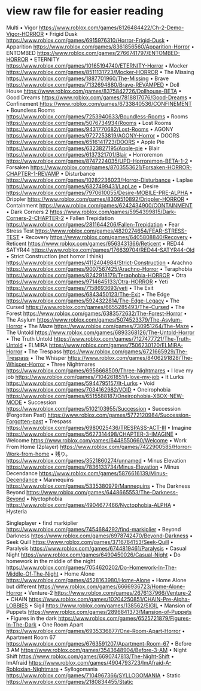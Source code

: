 # view raw file for easier reading
Multi
• Vigor https://www.roblox.com/games/8126484422/Ch-2-Demo-Vigor-HORROR
• Frigid Dusk https://www.roblox.com/games/6915976310/Horror-Frigid-Dusk
• Apparition https://www.roblox.com/games/8361856560/Apparition-Horror
• ENTOMBED https://www.roblox.com/games/2766741797/ENTOMBED-HORROR
• ETERNITY https://www.roblox.com/games/10165194740/ETERNITY-Horror
• Mocker https://www.roblox.com/games/8511131723/Mocker-HORROR
• The Missing https://www.roblox.com/games/1887701960/The-Missing
• Brave https://www.roblox.com/games/7132694880/Brave-REVAMPED
• Doll House https://www.roblox.com/games/8375842726/Dollhouse-BETA
• Good Dreams https://www.roblox.com/games/7818817076/Good-Dreams
• Confinement https://www.roblox.com/games/6733840536/CONFINEMENT
• Boundless Rooms https://www.roblox.com/games/7253940633/Boundless-Rooms
• Rooms https://www.roblox.com/games/5076734934/Rooms
• Lost Rooms https://www.roblox.com/games/9431770682/Lost-Rooms
• AGONY https://www.roblox.com/games/9727253819/AGONY-Horror
• DOORS https://www.roblox.com/games/6516141723/DOORS
• Apple Pie https://www.roblox.com/games/6323827195/Apple-pie
• Blair https://www.roblox.com/games/6137321701/Blair
• Horroremon https://www.roblox.com/games/8747224035/UPD-Horroremon-BETA-1-2
• Forsaken https://www.roblox.com/games/8703553621/Forsaken-HORROR-CHAPTER-1-REVAMP
• Disturbance https://www.roblox.com/games/10282236023/Horror-Disturbance
• Laplae https://www.roblox.com/games/6827499431/LapLae
• Desire https://www.roblox.com/games/7970610055/Desire-MOBILE-PRE-ALPHA
• Drippler https://www.roblox.com/games/8309510892/Drippler-HORROR
• Containment https://www.roblox.com/games/6242434900/CONTAINMENT
• Dark Corners 2 https://www.roblox.com/games/5954399815/Dark-Corners-2-CHAPTER-2
• Fallen Trepidation https://www.roblox.com/games/2811644206/Fallen-Trepidation
• Fear Stress Test https://www.roblox.com/games/4820274654/FEAR-STRESS-TEST
• Recovery https://www.roblox.com/games/6405808840/Recovery
• Reticent https://www.roblox.com/games/6563431366/Reticent
• RED44 SATYR44 https://www.roblox.com/games/176639704/RED44-SATYR44-Old
• Strict Construction (not horror I think) https://www.roblox.com/games/4112404984/Strict-Construction
• Arachno https://www.roblox.com/games/9007567425/Arachno-Horror
• Teraphobia https://www.roblox.com/games/8242918179/Teraphobia-HORROR
• Otra https://www.roblox.com/games/9714645133/Otra-HORROR
• Yeti https://www.roblox.com/games/7158693693/yeti
• The Exit https://www.roblox.com/games/6843450123/The-Exit
• The Edge https://www.roblox.com/games/5924322814/The-Edge-Legacy
• The Cursed https://www.roblox.com/games/6655285493/The-Cursed
• The Forest https://www.roblox.com/games/6383572632/The-Forest-Horror
• The Asylum https://www.roblox.com/games/5074523379/The-Asylum-Horror
• The Maze https://www.roblox.com/games/730951264/The-Maze
• The Untold https://www.roblox.com/games/6893368126/The-Untold-Horror
• The Truth Untold https://www.roblox.com/games/7127477721/The-Truth-Untold
• ELMIRA https://www.roblox.com/games/7506230120/ELMIRA-Horror
• The Trespass https://www.roblox.com/games/6721665929/The-Trespass
• The Whisper https://www.roblox.com/games/8406291828/The-Whisper-Horror
• Three Nightmares https://www.roblox.com/games/6956668509/Three-Nightmares
• I love my job https://www.roblox.com/games/7104261851/I-love-my-job
• It Lurks https://www.roblox.com/games/5944795157/It-Lurks
• Void https://www.roblox.com/games/7034162982/VOID
• Oneirophobia https://www.roblox.com/games/6515588187/Oneirophobia-XBOX-NEW-MODE
• Succession https://www.roblox.com/games/5102103955/Succession
• Succession (Forgotten Past) https://www.roblox.com/games/5772120984/Succession-Forgotten-past 
• Trespass https://www.roblox.com/games/6980025436/TRESPASS-ACT-III
• Imagine https://www.roblox.com/games/5627314498/CHAPTER-3-IMAGINE
• Welcome https://www.roblox.com/games/6448550660/Welcome
• Work From Home (2player) https://www.roblox.com/games/7422900585/Horror-Work-from-home
• 残り。 https://www.roblox.com/games/3521860274/unnamed
• Minus Elevation https://www.roblox.com/games/7836133734/Minus-Elevation
• Minus Decendance https://www.roblox.com/games/5876616139/Minus-Decendance
• Mannequins https://www.roblox.com/games/5335380979/Mannequins
• The Darkness Beyond https://www.roblox.com/games/6448665553/The-Darkness-Beyond
• Nyctophobia https://www.roblox.com/games/4904677466/Nyctophobia-ALPHA
• Hysteria 

Singleplayer
• find markiplier https://www.roblox.com/games/7454684292/find-markiplier
• Beyond Darkness https://www.roblox.com/games/6978742470/Beyond-Darkness
• Seek Quill https://www.roblox.com/games/3716764153/Seek-Quill
• Paralysis https://www.roblox.com/games/6744819461/Paralysis
• Casual Night https://www.roblox.com/games/6490450026/Casual-Night
• Do homework in the middle of the night https://www.roblox.com/games/7054620202/Do-Homework-In-The-Middle-Of-The-Night
• Home Alone https://www.roblox.com/games/4528163980/Home-Alone
• Home Alone but different https://www.roblox.com/games/6666936723/Home-Alone-Horror
• Venture-2 https://www.roblox.com/games/2676137966/Venture-2
• CHAIN https://www.roblox.com/games/10204250851/CHAIN-Pre-Alpha-LOBBIES
• Sigil https://www.roblox.com/games/138562/SIGIL
• Mansion of Puppets https://www.roblox.com/games/2896841373/Mansion-of-Puppets
• Figures in the dark https://www.roblox.com/games/6525721879/Figures-In-The-Dark
• One Room Apart https://www.roblox.com/games/6935336877/One-Room-Apart-Horror
• Apartment Room 67 https://www.roblox.com/games/6763591207/Apartment-Room-67
• Before 3 AM https://www.roblox.com/games/3543648904/Before-3-AM
• Night Shift https://www.roblox.com/games/6690747813/The-Night-Shift
• ImAfraid https://www.roblox.com/games/4904793723/ImAfraid-A-Robloxian-Nightmare
• Syllogomania https://www.roblox.com/games/7104967366/SYLLOGOMANIA
• Static https://www.roblox.com/games/2180834455/Static
